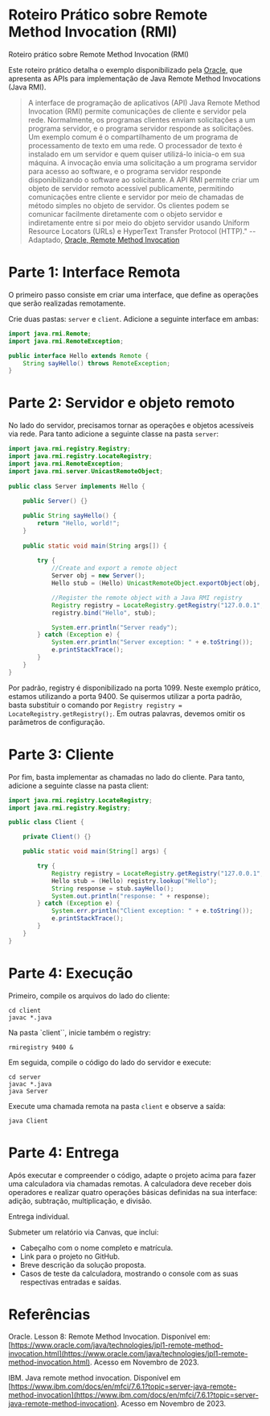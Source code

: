 # Roteiro Prático sobre Remote Method Invocation (RMI)
Roteiro prático sobre Remote Method Invocation (RMI) 

Este roteiro prático detalha o exemplo disponibilizado pela [Oracle](https://docs.oracle.com/javase/8/docs/technotes/guides/rmi/hello/hello-world.html), que apresenta as APIs para implementação de Java Remote Method Invocations (Java RMI).


> A interface de programação de aplicativos (API) Java Remote Method Invocation (RMI) permite comunicações de cliente e servidor pela rede. Normalmente, os programas clientes enviam solicitações a um programa servidor, e o programa servidor responde as solicitações. Um exemplo comum é o compartilhamento de um programa de processamento de texto em uma rede. O processador de texto é instalado em um servidor e quem quiser utilizá-lo inicia-o em sua máquina. A invocação envia uma solicitação a um programa servidor para acesso ao software, e o programa servidor responde disponibilizando o software ao solicitante. A API RMI permite criar um objeto de servidor remoto acessível publicamente, permitindo comunicações entre cliente e servidor por meio de chamadas de método simples no objeto de servidor. Os clientes podem se comunicar facilmente diretamente com o objeto servidor e indiretamente entre si por meio do objeto servidor usando Uniform Resource Locators (URLs) e HyperText Transfer Protocol (HTTP)." -- Adaptado, [Oracle, Remote Method Invocation](https://www.oracle.com/java/technologies/jpl1-remote-method-invocation.html)


# Parte 1: Interface Remota

O primeiro passo consiste em criar uma interface, que define as operações que serão realizadas remotamente. 

Crie duas pastas: `server` e `client`. Adicione a seguinte interface em ambas:

```java
import java.rmi.Remote;
import java.rmi.RemoteException;

public interface Hello extends Remote {
    String sayHello() throws RemoteException;
}
```

# Parte 2: Servidor e  objeto remoto

No lado do servidor, precisamos tornar as operações e objetos acessíveis via rede. Para tanto adicione a seguinte classe na pasta `server`:

```java
import java.rmi.registry.Registry;
import java.rmi.registry.LocateRegistry;
import java.rmi.RemoteException;
import java.rmi.server.UnicastRemoteObject;
        
public class Server implements Hello {
        
    public Server() {}

    public String sayHello() {
        return "Hello, world!";
    }
        
    public static void main(String args[]) {
        
        try {
            //Create and export a remote object
            Server obj = new Server();
            Hello stub = (Hello) UnicastRemoteObject.exportObject(obj, 0);

            //Register the remote object with a Java RMI registry
            Registry registry = LocateRegistry.getRegistry("127.0.0.1", 9400);
            registry.bind("Hello", stub);

            System.err.println("Server ready");
        } catch (Exception e) {
            System.err.println("Server exception: " + e.toString());
            e.printStackTrace();
        }
    }
}
```

Por padrão, registry é disponibilizado na porta 1099. Neste exemplo prático, estamos utilizando a porta 9400. Se quisermos utilizar a porta padrão, basta substituir o comando por `Registry registry = LocateRegistry.getRegistry();`. Em outras palavras, devemos omitir os parâmetros de configuração.

# Parte 3: Cliente

Por fim, basta implementar as chamadas no lado do cliente. Para tanto, adicione a seguinte classe na pasta client:

```java
import java.rmi.registry.LocateRegistry;
import java.rmi.registry.Registry;

public class Client {

    private Client() {}

    public static void main(String[] args) {

        try {
            Registry registry = LocateRegistry.getRegistry("127.0.0.1", 9400);
            Hello stub = (Hello) registry.lookup("Hello");
            String response = stub.sayHello();
            System.out.println("response: " + response);
        } catch (Exception e) {
            System.err.println("Client exception: " + e.toString());
            e.printStackTrace();
        }
    }
}
```

# Parte 4: Execução


Primeiro, compile os arquivos do lado do cliente:

```
cd client
javac *.java
```

Na pasta `client``, inicie também o registry:

```
rmiregistry 9400 &
```

Em seguida, compile o código do lado do servidor e execute:

```
cd server
javac *.java
java Server
```

Execute uma chamada remota na pasta `client` e observe a saída:
```
java Client
```

# Parte 4: Entrega

Após executar e compreender o código, adapte o projeto acima para fazer uma calculadora via chamadas remotas. A calculadora deve receber dois operadores e realizar quatro operações básicas definidas na sua interface: adição, subtração, multiplicação, e divisão.

Entrega individual.

Submeter um relatório via Canvas, que inclui:

- Cabeçalho com o nome completo e matrícula.
- Link para o projeto no GitHub.
- Breve descrição da solução proposta.
- Casos de teste da calculadora, mostrando o console com as suas respectivas entradas e saídas.



# Referências


Oracle. Lesson 8: Remote Method Invocation. Disponível em: [https://www.oracle.com/java/technologies/jpl1-remote-method-invocation.html](https://www.oracle.com/java/technologies/jpl1-remote-method-invocation.html). Acesso em Novembro de 2023.


IBM. Java remote method invocation. Disponível em 
[https://www.ibm.com/docs/en/mfci/7.6.1?topic=server-java-remote-method-invocation](https://www.ibm.com/docs/en/mfci/7.6.1?topic=server-java-remote-method-invocation). Acesso em Novembro de 2023.


